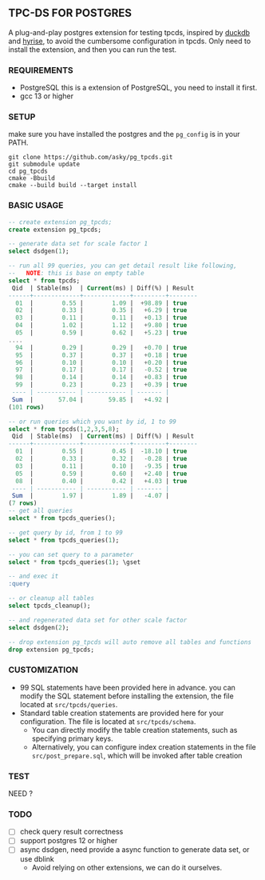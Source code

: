 ## TPC-DS FOR POSTGRES

A plug-and-play postgres extension for testing tpcds, inspired by [duckdb](https://github.com/duckdb/duckdb.git) and [hyrise](https://github.com/hyrise/hyrise.git), to avoid the cumbersome configuration in tpcds. Only need to install the extension, and then you can run the test.

### REQUIREMENTS

- PostgreSQL
    this is a extension of PostgreSQL, you need to install it first.
- gcc 13 or higher

### SETUP

make sure you have installed the postgres and the `pg_config` is in your PATH.

```
git clone https://github.com/asky/pg_tpcds.git
git submodule update
cd pg_tpcds
cmake -Bbuild
cmake --build build --target install
```

### BASIC USAGE

```sql
-- create extension pg_tpcds;
create extension pg_tpcds;

-- generate data set for scale factor 1
select dsdgen(1);

-- run all 99 queries, you can get detail result like following,
--   NOTE: this is base on empty table
select * from tpcds;  
 Qid  | Stable(ms)  | Current(ms) | Diff(%) | Result
------+-------------+-------------+---------+--------
  01  |        0.55 |        1.09 |  +98.89 | true
  02  |        0.33 |        0.35 |   +6.29 | true
  03  |        0.11 |        0.11 |   +0.13 | true
  04  |        1.02 |        1.12 |   +9.80 | true
  05  |        0.59 |        0.62 |   +5.23 | true
....
  94  |        0.29 |        0.29 |   +0.70 | true
  95  |        0.37 |        0.37 |   +0.18 | true
  96  |        0.10 |        0.10 |   +0.20 | true
  97  |        0.17 |        0.17 |   -0.52 | true
  98  |        0.14 |        0.14 |   +0.83 | true
  99  |        0.23 |        0.23 |   +0.39 | true
 ---- | ----------- | ----------- | ------- |
 Sum  |       57.04 |       59.85 |   +4.92 |
(101 rows)

-- or run queries which you want by id, 1 to 99
select * from tpcds(1,2,3,5,8);
 Qid  | Stable(ms)  | Current(ms) | Diff(%) | Result
------+-------------+-------------+---------+--------
  01  |        0.55 |        0.45 |  -18.10 | true
  02  |        0.33 |        0.32 |   -0.28 | true
  03  |        0.11 |        0.10 |   -9.35 | true
  05  |        0.59 |        0.60 |   +2.40 | true
  08  |        0.40 |        0.42 |   +4.03 | true
 ---- | ----------- | ----------- | ------- |
 Sum  |        1.97 |        1.89 |   -4.07 |
(7 rows)
-- get all queries
select * from tpcds_queries();

-- get query by id, from 1 to 99
select * from tpcds_queries(1);

-- you can set query to a parameter
select * from tpcds_queries(1); \gset

-- and exec it
:query

-- or cleanup all tables
select tpcds_cleanup();

-- and regenerated data set for other scale factor 
select dsdgen(2);

-- drop extension pg_tpcds will auto remove all tables and functions
drop extension pg_tpcds;

```

### CUSTOMIZATION

* 99 SQL statements have been provided here in advance. you can modify the SQL statement before installing the extension,  the file located at `src/tpcds/queries`.
* Standard table creation statements are provided here for your configuration. The file is located at `src/tpcds/schema`.
   * You can directly modify the table creation statements, such as specifying primary keys.
   * Alternatively, you can configure index creation statements in the file `src/post_prepare.sql`, which will be invoked after table creation


### TEST

NEED ?

### TODO

- [ ] check query result correctness
- [ ] support postgres 12 or higher
- [ ] async dsdgen, need provide a async function to generate data set, or use dblink
    - Avoid relying on other extensions, we can do it ourselves.